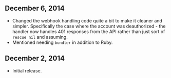 ## December 6, 2014 ##

* Changed the webhook handling code quite a bit to make it
  cleaner and simpler. Specifically the case where the account
  was deauthorized - the handler now handles 401 responses
  from the API rather than just sort of `rescue nil` and assuming.
* Mentioned needing `bundler` in addition to Ruby.


## December 2, 2014 ##

*   Initial release.
